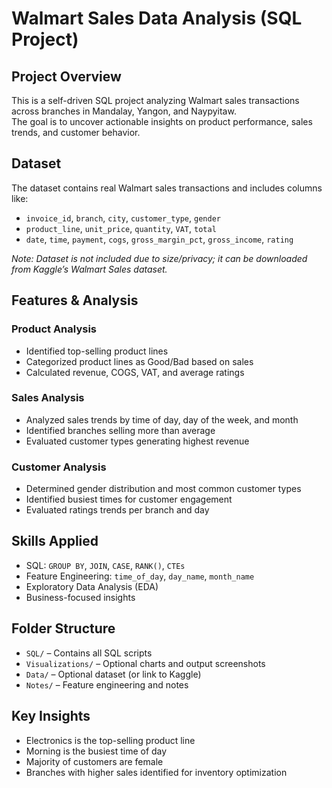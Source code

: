 # Walmart Sales Data Analysis (SQL Project)

## Project Overview
This is a self-driven SQL project analyzing Walmart sales transactions across branches in Mandalay, Yangon, and Naypyitaw.  
The goal is to uncover actionable insights on product performance, sales trends, and customer behavior.

## Dataset
The dataset contains real Walmart sales transactions and includes columns like:
- `invoice_id`, `branch`, `city`, `customer_type`, `gender`
- `product_line`, `unit_price`, `quantity`, `VAT`, `total`
- `date`, `time`, `payment`, `cogs`, `gross_margin_pct`, `gross_income`, `rating`

*Note: Dataset is not included due to size/privacy; it can be downloaded from Kaggle’s Walmart Sales dataset.*

## Features & Analysis
### Product Analysis
- Identified top-selling product lines
- Categorized product lines as Good/Bad based on sales
- Calculated revenue, COGS, VAT, and average ratings

### Sales Analysis
- Analyzed sales trends by time of day, day of the week, and month
- Identified branches selling more than average
- Evaluated customer types generating highest revenue

### Customer Analysis
- Determined gender distribution and most common customer types
- Identified busiest times for customer engagement
- Evaluated ratings trends per branch and day

## Skills Applied
- SQL: `GROUP BY`, `JOIN`, `CASE`, `RANK()`, `CTEs`
- Feature Engineering: `time_of_day`, `day_name`, `month_name`
- Exploratory Data Analysis (EDA)
- Business-focused insights

## Folder Structure
- `SQL/` – Contains all SQL scripts
- `Visualizations/` – Optional charts and output screenshots
- `Data/` – Optional dataset (or link to Kaggle)
- `Notes/` – Feature engineering and notes

## Key Insights
- Electronics is the top-selling product line
- Morning is the busiest time of day
- Majority of customers are female
- Branches with higher sales identified for inventory optimization
